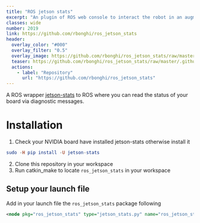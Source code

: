 ```yaml
---
title: "ROS jetson stats"
excerpt: "An plugin of ROS web console to interact the robot in an augmented reality environment. With this robot you can draw in real-time a new wall or clean an area with your phone or tablet. This application require another rosnode to fuse the information from the virtual world and real world."
classes: wide
number: 2019
link: https://github.com/rbonghi/ros_jetson_stats
header:
  overlay_color: "#000"
  overlay_filter: "0.5"
  overlay_image: https://github.com/rbonghi/ros_jetson_stats/raw/master/.github/runtime_monitor.gif
  teaser: https://github.com/rbonghi/ros_jetson_stats/raw/master/.github/runtime_monitor.gif
  actions:
    - label: "Repository"
      url: "https://github.com/rbonghi/ros_jetson_stats"
---
```


A ROS wrapper [jetson-stats](https://github.com/rbonghi/jetson_stats) to ROS where you can read the status of your board via diagnostic messages.

# Installation

1. Check your NVIDIA board have installed jetson-stats otherwise install it
```elm
sudo -H pip install -U jetson-stats
```
2. Clone this repository in your workspace
3. Run catkin_make to locate `ros_jetson_stats` in your workspace

## Setup your launch file

Add in your launch file the `ros_jetson_stats` package following
```xml
<node pkg="ros_jetson_stats" type="jetson_stats.py" name="ros_jetson_stats"/>
```